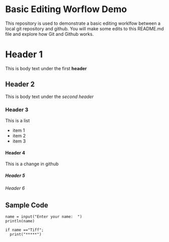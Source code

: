# Basic Editing Worflow Demo
This repository is used to demonstrate a basic editing worklfow between a local git repository and github.  You will make some edits to this README.md file and explore how Git and Github works.


# Header 1
This is body text under the first **header**
## Header 2
This is body text under the *second header*
### Header 3
This is a list 
* item 1
* item 2 
* item 3

#### Header 4
This is a change in github
##### Header 5
###### Header 6

## Sample Code
```
name = input("Enter your name:  ")
println(name)

if name =="Tiff"; 
  print("*****")
```









